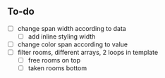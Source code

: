 ## To-do
- [ ] change span width according to data
  - [ ] add inline styling width
- [ ] change color span according to value
- [ ] filter rooms, different arrays, 2 loops in template
  - [ ] free rooms on top
  - [ ] taken rooms bottom
